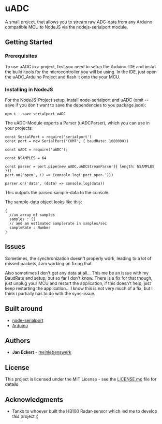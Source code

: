 # uADC

A small project, that allows you to stream raw ADC-data from any Arduino compatible MCU to NodeJS via the nodejs-serialport module.

## Getting Started

### Prerequisites

To use uADC in a project, first you need to setup the Arduino-IDE and install the build-tools for the microcontroller you will be using.
In the IDE, just open the uADC_Arduino Project and flash it onto the your MCU.

### Installing in NodeJS

For the NodeJS-Project setup, install node-serialport and uADC (omit --save if you don't want to save the dependencies to you package.json):

```
npm i --save serialport uADC
```

The uADC-Module exports a Parser (uADCParser), which you can use in your projects:

```
const SerialPort = require('serialport')
const port = new SerialPort('COM7', { baudRate: 1000000})

const uADC = require('uADC');

const NSAMPLES = 64

const parser = port.pipe(new uADC.uADCStreamParser({ length: NSAMPLES }))
port.on('open', () => {console.log('port open.')})

parser.on('data', (data) => console.log(data))
```
This outputs the parsed sample-data to the console.

The sample-data object looks like this:
```
{
  //an array of samples
  samples : []
  // and an estimated samplerate in samples/sec
  sampleRate : Number
}
```

## Issues

Sometimes, the synchronization doesn't properly work, leading to a lot of missed packets, I am working on fixing that.

Also sometimes I don't get any data at all... This me be an issue with my BaudRate and setup, but so far I don't know. There is a fix for that though, just unplug your MCU and restart the application, if this doesn't help, just keep restarting the application... I know this is not very much of a fix, but I think i partially has to do with the sync-issue. 

## Built around

* [node-serialport](https://serialport.io/)
* [Arduino](https://www.arduino.cc/)


## Authors

* **Jan Eckert** - [meinlebenswerk](https://github.com/meinlebenswerk)

## License

This project is licensed under the MIT License - see the [LICENSE.md](LICENSE.md) file for details

## Acknowledgments

* Tanks to whoever built the HB100 Radar-sensor which led me to develop this project ;)

